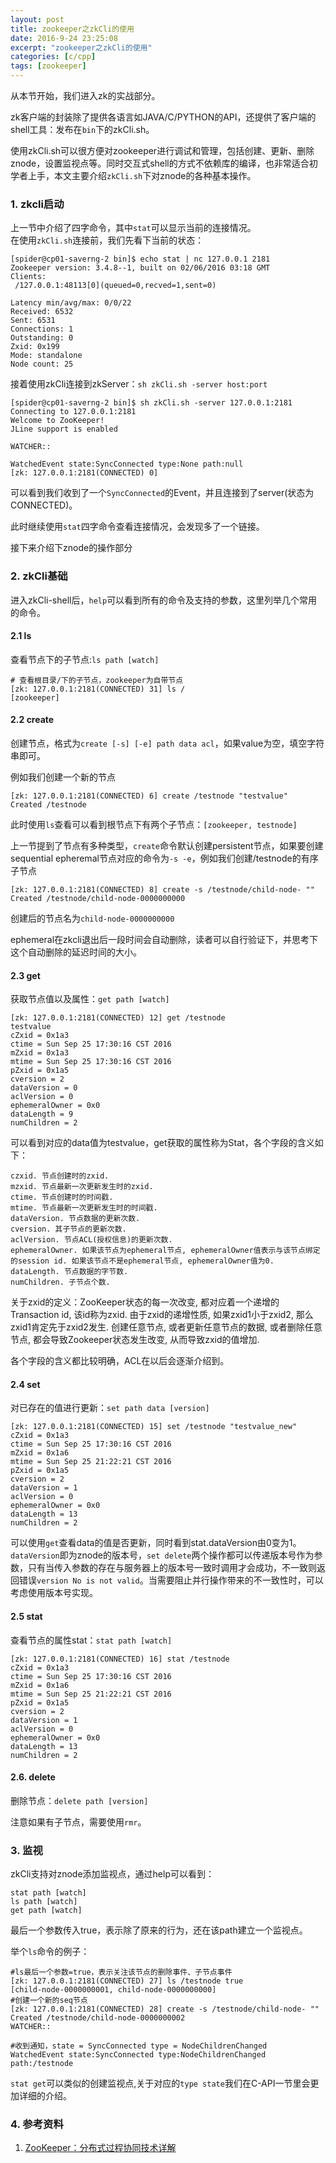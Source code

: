 ```yaml
---
layout: post
title: zookeeper之zkCli的使用
date: 2016-9-24 23:25:08
excerpt: "zookeeper之zkCli的使用"
categories: [c/cpp]
tags: [zookeeper]
---
```


从本节开始，我们进入zk的实战部分。

zk客户端的封装除了提供各语言如JAVA/C/PYTHON的API，还提供了客户端的shell工具：发布在`bin`下的zkCli.sh。

使用zkCli.sh可以很方便对zookeeper进行调试和管理，包括创建、更新、删除znode，设置监视点等。同时交互式shell的方式不依赖库的编译，也非常适合初学者上手，本文主要介绍`zkCli.sh`下对znode的各种基本操作。


<!--more-->

### 1. zkcli启动

上一节中介绍了四字命令，其中`stat`可以显示当前的连接情况。  
在使用`zkCli.sh`连接前，我们先看下当前的状态：

```
[spider@cp01-saverng-2 bin]$ echo stat | nc 127.0.0.1 2181
Zookeeper version: 3.4.8--1, built on 02/06/2016 03:18 GMT
Clients:
 /127.0.0.1:48113[0](queued=0,recved=1,sent=0)

Latency min/avg/max: 0/0/22
Received: 6532
Sent: 6531
Connections: 1
Outstanding: 0
Zxid: 0x199
Mode: standalone
Node count: 25
```

接着使用zkCli连接到zkServer：`sh zkCli.sh -server host:port`

```
[spider@cp01-saverng-2 bin]$ sh zkCli.sh -server 127.0.0.1:2181
Connecting to 127.0.0.1:2181
Welcome to ZooKeeper!
JLine support is enabled

WATCHER::

WatchedEvent state:SyncConnected type:None path:null
[zk: 127.0.0.1:2181(CONNECTED) 0] 
```

可以看到我们收到了一个`SyncConnected`的Event，并且连接到了server(状态为CONNECTED)。

此时继续使用`stat`四字命令查看连接情况，会发现多了一个链接。

接下来介绍下znode的操作部分

### 2. zkCli基础

进入zkCli-shell后，`help`可以看到所有的命令及支持的参数，这里列举几个常用的命令。

#### 2.1 ls

查看节点下的子节点:`ls path [watch]`

```
# 查看根目录/下的子节点，zookeeper为自带节点
[zk: 127.0.0.1:2181(CONNECTED) 31] ls /
[zookeeper]
```

#### 2.2 create

创建节点，格式为`create [-s] [-e] path data acl`，如果value为空，填空字符串即可。

例如我们创建一个新的节点

```
[zk: 127.0.0.1:2181(CONNECTED) 6] create /testnode "testvalue"
Created /testnode
```

此时使用`ls`查看可以看到根节点下有两个子节点：`[zookeeper, testnode]`

上一节提到了节点有多种类型，`create`命令默认创建persistent节点，如果要创建sequential epheremal节点对应的命令为`-s -e`，例如我们创建/testnode的有序子节点

```
[zk: 127.0.0.1:2181(CONNECTED) 8] create -s /testnode/child-node- ""
Created /testnode/child-node-0000000000
```

创建后的节点名为`child-node-0000000000`

ephemeral在zkcli退出后一段时间会自动删除，读者可以自行验证下，并思考下这个自动删除的延迟时间的大小。

#### 2.3 get

获取节点值以及属性：`get path [watch]`

```
[zk: 127.0.0.1:2181(CONNECTED) 12] get /testnode
testvalue
cZxid = 0x1a3
ctime = Sun Sep 25 17:30:16 CST 2016
mZxid = 0x1a3
mtime = Sun Sep 25 17:30:16 CST 2016
pZxid = 0x1a5
cversion = 2
dataVersion = 0
aclVersion = 0
ephemeralOwner = 0x0
dataLength = 9
numChildren = 2
```

可以看到对应的data值为testvalue，get获取的属性称为Stat，各个字段的含义如下：

```
czxid. 节点创建时的zxid.
mzxid. 节点最新一次更新发生时的zxid.
ctime. 节点创建时的时间戳.
mtime. 节点最新一次更新发生时的时间戳.
dataVersion. 节点数据的更新次数.
cversion. 其子节点的更新次数.
aclVersion. 节点ACL(授权信息)的更新次数.
ephemeralOwner. 如果该节点为ephemeral节点, ephemeralOwner值表示与该节点绑定的session id. 如果该节点不是ephemeral节点, ephemeralOwner值为0.
dataLength. 节点数据的字节数.
numChildren. 子节点个数.
```

关于zxid的定义：ZooKeeper状态的每一次改变, 都对应着一个递增的Transaction id, 该id称为zxid. 由于zxid的递增性质, 如果zxid1小于zxid2, 那么zxid1肯定先于zxid2发生. 创建任意节点, 或者更新任意节点的数据, 或者删除任意节点, 都会导致Zookeeper状态发生改变, 从而导致zxid的值增加.

各个字段的含义都比较明确，ACL在以后会逐渐介绍到。

#### 2.4 set

对已存在的值进行更新：`set path data [version]`

```
[zk: 127.0.0.1:2181(CONNECTED) 15] set /testnode "testvalue_new"
cZxid = 0x1a3
ctime = Sun Sep 25 17:30:16 CST 2016
mZxid = 0x1a6
mtime = Sun Sep 25 21:22:21 CST 2016
pZxid = 0x1a5
cversion = 2
dataVersion = 1
aclVersion = 0
ephemeralOwner = 0x0
dataLength = 13
numChildren = 2
```

可以使用`get`查看data的值是否更新，同时看到stat.dataVersion由0变为1。  
`dataVersion`即为znode的版本号，`set delete`两个操作都可以传递版本号作为参数，只有当传入参数的存在与服务器上的版本号一致时调用才会成功，不一致则返回错误`version No is not valid`。当需要阻止并行操作带来的不一致性时，可以考虑使用版本号实现。

#### 2.5 stat

查看节点的属性stat：`stat path [watch]`

```
[zk: 127.0.0.1:2181(CONNECTED) 16] stat /testnode
cZxid = 0x1a3
ctime = Sun Sep 25 17:30:16 CST 2016
mZxid = 0x1a6
mtime = Sun Sep 25 21:22:21 CST 2016
pZxid = 0x1a5
cversion = 2
dataVersion = 1
aclVersion = 0
ephemeralOwner = 0x0
dataLength = 13
numChildren = 2
```

#### 2.6. delete

删除节点：`delete path [version]`

注意如果有子节点，需要使用`rmr`。

### 3. 监视

zkCli支持对znode添加监视点，通过help可以看到：

```
stat path [watch]
ls path [watch]
get path [watch]
```

最后一个参数传入true，表示除了原来的行为，还在该path建立一个监视点。

举个`ls`命令的例子：

```
#ls最后一个参数=true，表示关注该节点的删除事件、子节点事件
[zk: 127.0.0.1:2181(CONNECTED) 27] ls /testnode true
[child-node-0000000001, child-node-0000000000]
#创建一个新的seq节点
[zk: 127.0.0.1:2181(CONNECTED) 28] create -s /testnode/child-node- ""
Created /testnode/child-node-0000000002
WATCHER::

#收到通知，state = SyncConnected type = NodeChildrenChanged
WatchedEvent state:SyncConnected type:NodeChildrenChanged path:/testnode
```

`stat get`可以类似的创建监视点,关于对应的`type state`我们在C-API一节里会更加详细的介绍。

### 4. 参考资料
1. [ZooKeeper：分布式过程协同技术详解](http://www.duokan.com/book/106575)